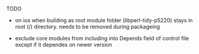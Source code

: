 TODO
- on ios when building as root module folder (libperl-tidy-p5220) stays in root (/) directory. needs to be removed during packageing

- exclude core modules from including into Depends field of control file except if it dependes on newer version


